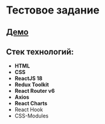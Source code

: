 # Тестовое задание

## [Демо]( http://justice-crm.edelen.ru/)
##  Стек технологий:

* **HTML**
* **CSS**
* **ReactJS 18**
* **Redux Toolkit**
* **React Router v6**
* **Axios**
* **React Charts**
* React Hook
* CSS-Modules

